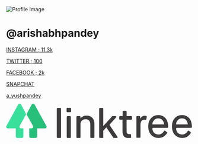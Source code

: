 
<html>
 <head>
  <meta name="viewport" content="width=device-width">
  <meta charset="utf-8">
  <meta name="description" content="Linktree. Make your link do more.">
  <meta property="og:title" content="@arishabhpandey">
  <meta property="og:description" content="Linktree. Make your link do more.">
  <meta property="og:url" content="https://linktr.ee/arishabhpandey">
  <meta property="og:image" content="https://d1fdloi71mui9q.cloudfront.net/HlWLQKQnQEmwdzejJQEc_wMSg63SmcbstsuEN">
  <meta property="og:image:secure_url" content="https://d1fdloi71mui9q.cloudfront.net/HlWLQKQnQEmwdzejJQEc_wMSg63SmcbstsuEN">
  <meta property="profile:username" content="arishabhpandey">
  <meta name="twitter:title" content="@arishabhpandey">
  <meta name="twitter:description" content="Linktree. Make your link do more.">
  <meta name="twitter:image" content="https://d1fdloi71mui9q.cloudfront.net/HlWLQKQnQEmwdzejJQEc_wMSg63SmcbstsuEN">
  <style data-tippy-stylesheet="">.tippy-box[data-animation=fade][data-state=hidden]{opacity:0}[data-tippy-root]{max-width:calc(100vw - 10px)}.tippy-box{position:relative;background-color:#333;color:#fff;border-radius:4px;font-size:14px;line-height:1.4;outline:0;transition-property:transform,visibility,opacity}.tippy-box[data-placement^=top]>.tippy-arrow{bottom:0}.tippy-box[data-placement^=top]>.tippy-arrow:before{bottom:-7px;left:0;border-width:8px 8px 0;border-top-color:initial;transform-origin:center top}.tippy-box[data-placement^=bottom]>.tippy-arrow{top:0}.tippy-box[data-placement^=bottom]>.tippy-arrow:before{top:-7px;left:0;border-width:0 8px 8px;border-bottom-color:initial;transform-origin:center bottom}.tippy-box[data-placement^=left]>.tippy-arrow{right:0}.tippy-box[data-placement^=left]>.tippy-arrow:before{border-width:8px 0 8px 8px;border-left-color:initial;right:-7px;transform-origin:center left}.tippy-box[data-placement^=right]>.tippy-arrow{left:0}.tippy-box[data-placement^=right]>.tippy-arrow:before{left:-7px;border-width:8px 8px 8px 0;border-right-color:initial;transform-origin:center right}.tippy-box[data-inertia][data-state=visible]{transition-timing-function:cubic-bezier(.54,1.5,.38,1.11)}.tippy-arrow{width:16px;height:16px;color:#333}.tippy-arrow:before{content:"";position:absolute;border-color:transparent;border-style:solid}.tippy-content{position:relative;padding:5px 9px;z-index:1}</style>
  <link rel="canonical" href="https://linktr.ee/arishabhpandey">
  <link rel="preconnect" href="https://www.googletagmanager.com" crossorigin="">
  <link rel="dns-prefetch" href="https://www.googletagmanager.com" crossorigin="">
  <meta charset="UTF-8">
  <meta content="ie=edge" http-equiv="x-ua-compatible">
  <meta content="width=device-width, initial-scale=1, maximum-scale=1, user-scalable=no" name="viewport">
  <meta property="og:image:height" content="90">
  <meta property="og:image:type" content="image/jpg">
  <meta property="og:image:width" content="90">
  <meta property="og:locale" content="en_US">
  <meta property="og:site_name" content="Linktree">
  <meta property="og:type" content="profile">
  <meta content="2419200">
  <meta name="twitter:card" content="summary">
  <meta name="twitter:domain" content="Linktree">
  <meta name="theme-color" content="#ffffff">
  <meta content="d9fd170e8cf31c89537e" name="wot-verification">
  <meta content="211011856296014" property="fb:app_id"> 
  <link rel="shortcut icon" href="static/favicon.ico">
  <link rel="icon" type="image/png" href="static/favicon.png">
  <link rel="icon" type="image/png" href="static/favicon-96x96.png" sizes="96x96">
  <link rel="icon" type="image/png" href="static/favicon-32x32.png" sizes="32x32">
  <link rel="icon" type="image/png" href="static/favicon-16x16.png" sizes="16x16">
  <link rel="apple-touch-icon" sizes="180x180" href="static/apple-icon-180x180.png">
  <link rel="apple-touch-icon" sizes="152x152" href="static/apple-icon-152x152.png">
  <link rel="apple-touch-icon" sizes="144x144" href="static/apple-icon-144x144.png">
  <link rel="apple-touch-icon" sizes="120x120" href="static/apple-icon-120x120.png">
  <link rel="apple-touch-icon" sizes="114x114" href="static/apple-icon-114x114.png">
  <link rel="apple-touch-icon" sizes="72x72" href="static/apple-icon-72x72.png">
  <link rel="apple-touch-icon" sizes="76x76" href="static/apple-icon-76x76.png">
  <title>@arishabhpandey | Linktree</title>
  <meta name="viewport" content="width=device-width">
  <meta charset="utf-8">
  <meta name="next-head-count" content="3">
  <link rel="preload" href="/_next/static/css/9bfda1f2eb5e34e6ef7faaabfa9b6e08fced5af9_CSS.af1f508a.chunk.css" as="style" crossorigin="anonymous">
  <link rel="stylesheet" href="/_next/static/css/9bfda1f2eb5e34e6ef7faaabfa9b6e08fced5af9_CSS.af1f508a.chunk.css" crossorigin="anonymous">
  <link rel="preload" href="/_next/static/RY0hPTYg0alJbd5WMHbSP/pages/_app.js" as="script" crossorigin="anonymous">
  <link rel="preload" href="/_next/static/RY0hPTYg0alJbd5WMHbSP/pages/%5Bprofile%5D.js" as="script" crossorigin="anonymous">
  <link rel="preload" href="/_next/static/runtime/webpack-6ef28db84b4c42ad34e9.js" as="script" crossorigin="anonymous">
  <link rel="preload" href="/_next/static/chunks/framework.8293b41d86da2f0201a3.js" as="script" crossorigin="anonymous">
  <link rel="preload" href="/_next/static/chunks/commons.d7dbdc7cfccbc0dace72.js" as="script" crossorigin="anonymous">
  <link rel="preload" href="/_next/static/chunks/2ed112067b178e4dbc9c6e276b722b82361c18a4.7425f933ad4589d96e88.js" as="script" crossorigin="anonymous">
  <link rel="preload" href="/_next/static/chunks/12b6942260ed2f04d3bec0f379e243c6415016f4.2db2fcb1ff2bb7b50668.js" as="script" crossorigin="anonymous">
  <link rel="preload" href="/_next/static/runtime/main-273e5b5ba8919454e2f9.js" as="script" crossorigin="anonymous">
  <link rel="preload" href="/_next/static/chunks/75e92289.5938597c274b020b018e.js" as="script" crossorigin="anonymous">
  <link rel="preload" href="/_next/static/chunks/4674618e.4a43221ff6fbe6c90654.js" as="script" crossorigin="anonymous">
  <link rel="preload" href="/_next/static/chunks/37aee9ee.e3fbd705c5d118a4bfeb.js" as="script" crossorigin="anonymous">
  <link rel="preload" href="/_next/static/chunks/ddbbc6a8.b38b1fb23e50ba9223ba.js" as="script" crossorigin="anonymous">
  <link rel="preload" href="/_next/static/chunks/f5f15f9f.c42a8f3af465f15c5fc4.js" as="script" crossorigin="anonymous">
  <link rel="preload" href="/_next/static/chunks/9bfda1f2eb5e34e6ef7faaabfa9b6e08fced5af9.923ef53cd69e374dca7a.js" as="script" crossorigin="anonymous">
  <link rel="preload" href="/_next/static/chunks/9bfda1f2eb5e34e6ef7faaabfa9b6e08fced5af9_CSS.ae226c74e10a6a4b10b8.js" as="script" crossorigin="anonymous">
  <style data-styled="active" data-styled-version="5.1.1"></style>
 </head>
 <body>
  <div id="__next">
   <link href="https://fonts.googleapis.com/css2?family=Karla:wght@300;400;600;700&amp;display=swap" rel="stylesheet">
   <link href="https://fonts.googleapis.com/css2?family=Karla:wght@300;400;600;700&amp;display=swap" rel="stylesheet">
   <div class="sc-AxjAm sc-AxirZ eaXczx">
    <div class="sc-AxjAm sc-AxirZ ihDibT">
     <div class="sc-AxjAm kGdFkE">
      <div class="sc-AxjAm sc-qYiqT ksvHIK"></div>
      <div class="sc-AxjAm cPGaFj">
       <div class="sc-AxjAm sc-AxirZ iHQJmB">
        <div class="sc-AxjAm cPGaFj">
         <img src="https://d1fdloi71mui9q.cloudfront.net/HlWLQKQnQEmwdzejJQEc_wMSg63SmcbstsuEN" alt="Profile Image" data-testid="ProfileImage" filter="none" display="block" class="sc-Axmtr iaMKrR">
        </div>
        <div class="sc-AxjAm YoShk">
         <h1 class="sc-AxiKw hfUWVJ">@arishabhpandey</h1>
        </div>
       </div>
      </div>
      <div class="sc-AxjAm gWqiPx">
       <div data-testid="StyledContainer" class="sc-AxjAm sc-fzocqA bCxevG">
        <a href="https://www.instagram.com/arishabhpandey" target="_blank" rel="noopener noreferrer" data-testid="LinkButton" display="inline-flex" font-family="inherit" font-weight="inherit" font-size="inherit" height="auto" class="sc-fzozJi sc-pIJJz iCTckV"><p class="sc-AxhCb hFcqms">INSTAGRAM ; 11.3k</p></a>
       </div>
      </div>
      <div class="sc-AxjAm gWqiPx">
       <div data-testid="StyledContainer" class="sc-AxjAm sc-fzocqA bCxevG">
        <a href="https://www.twitter.com/arishabhpandey" target="_blank" rel="noopener noreferrer" data-testid="LinkButton" display="inline-flex" font-family="inherit" font-weight="inherit" font-size="inherit" height="auto" class="sc-fzozJi sc-pIJJz iCTckV"><p class="sc-AxhCb hFcqms">TWITTER ; 100</p></a>
       </div>
      </div>
      <div class="sc-AxjAm gWqiPx">
       <div data-testid="StyledContainer" class="sc-AxjAm sc-fzocqA bCxevG">
        <a href="https://www.facebook.com/arishabpandey" target="_blank" rel="noopener noreferrer" data-testid="LinkButton" display="inline-flex" font-family="inherit" font-weight="inherit" font-size="inherit" height="auto" class="sc-fzozJi sc-pIJJz iCTckV"><p class="sc-AxhCb hFcqms">FACEBOOK ; 2k</p></a>
       </div>
      </div>
      <div class="sc-AxjAm gWqiPx">
       <div data-testid="StyledContainer" class="sc-AxjAm sc-fzocqA bCxevG">
        <a href="https://www.snapchat.com/add/arishabhpandey" target="_blank" rel="noopener noreferrer" data-testid="LinkButton" display="inline-flex" font-family="inherit" font-weight="inherit" font-size="inherit" height="auto" class="sc-fzozJi sc-pIJJz iCTckV"><p class="sc-AxhCb hFcqms">SNAPCHAT</p></a>
       </div>
      </div>
      <div class="sc-AxjAm gWqiPx">
       <div data-testid="StyledContainer" class="sc-AxjAm sc-fzocqA bCxevG">
        <a href="https://www.instagram.com/a_yushpandey" target="_blank" rel="noopener noreferrer" data-testid="LinkButton" display="inline-flex" font-family="inherit" font-weight="inherit" font-size="inherit" height="auto" class="sc-fzozJi sc-pIJJz iCTckV"><p class="sc-AxhCb hFcqms">a_yushpandey</p></a>
       </div>
      </div>
     </div>
     <div class="sc-AxjAm bnOMQj">
      <div class="sc-AxjAm sc-AxirZ fkosta">
       <a href="/?utm_source=linktree&amp;utm_medium=profile&amp;utm_content=arishabhpandey" class="sc-AxhUy kMyssT">
        <svg display="block" height="100%" width="100%" data-testid="BlackGreenLogo" viewbox="0 0 137 25" enable-background="new 0 0 24 24" class="sc-AxheI cJlvhI">
         <title data-testid="svgTitle" id="title_0.4681863985928154">title</title>
         <desc data-testid="svgDescription" id="description_0.4681863985928154">
          description
         </desc>
         <g>
          <path d="m37.1 24.4v-20.8c0-0.3 0.2-0.6 0.6-0.6h1.9c0.3 0 0.6 0.2 0.6 0.6v20.9c0 0.3-0.2 0.6-0.601 0.6h-1.899c-0.3-0.1-0.6-0.3-0.6-0.7z" fill="#3D3B3C"></path>
          <path d="m44.3 5.5v-2c0-0.3 0.2-0.6 0.6-0.6h2.1c0.3 0 0.6 0.2 0.6 0.6v2c0 0.3-0.2 0.6-0.6 0.6h-2.1c-0.4 0-0.6-0.2-0.6-0.6zm0.1 18.9v-14.8c0-0.3 0.3-0.6 0.6-0.6h1.8c0.3 0 0.6 0.2 0.6 0.6v14.9c0 0.3-0.199 0.6-0.6 0.6h-1.8c-0.3-0.1-0.6-0.3-0.6-0.7z" fill="#3D3B3C"></path>
          <path d="m51.5 24.4v-14.8c0-0.3 0.2-0.6 0.6-0.6h1.8c0.3 0 0.6 0.2 0.6 0.6v1h0.1c0.6-0.8 1.6-1.5 3.1-1.9h0.1c2.3-0.3 4.1 0.2 5.3 1.5 1 1.1 1.601 2.5 1.601 4.399v9.899c0 0.3-0.2 0.601-0.601 0.601h-1.8c-0.3 0-0.6-0.199-0.6-0.601v-9.101c0-2.699-1.101-4.101-3.4-4.101-1.1 0-2.1 0.3-2.8 1s-1 1.601-1 2.7v9.5c0 0.3-0.2 0.6-0.601 0.6h-1.8c-0.399-0.096-0.599-0.296-0.599-0.696z" fill="#3D3B3C"></path>
          <path d="m68.2 24.4v-20.8c0-0.3 0.2-0.6 0.6-0.6h1.8c0.3 0 0.6 0.2 0.6 0.6v12.6h0.1l6.3-6.9c0-0.2 0.2-0.3 0.3-0.3h2.3c0.5 0 0.7 0.6 0.399 0.9l-4.599 5.2c-0.2 0.2-0.2 0.5 0 0.7l5.6 8.4c0.2 0.399 0 0.899-0.5 0.899h-2c-0.199 0-0.398-0.101-0.5-0.199l-5.1-7.6h-0.1l-2.1 2.3c-0.1 0.102-0.1 0.2-0.1 0.4v4.6c0 0.3-0.2 0.6-0.6 0.6h-1.8c-0.3-0.2-0.6-0.4-0.6-0.8z" fill="#3D3B3C"></path>
          <path d="M85.3,20v-8.4h-1.8c-0.3,0-0.602-0.2-0.602-0.6V9.6C83,9.3,83.2,9,83.5,9h1.9V5.7   c0-0.3,0.199-0.6,0.601-0.6h1.7c0.3,0,0.6,0.2,0.6,0.6V9h3.4c0.3,0,0.6,0.2,0.6,0.6V11c0,0.3-0.199,0.6-0.6,0.6h-3.4v8.1   c0,0.899,0.1,1.5,0.4,1.899C89,22,89.5,22.2,90.3,22.2H91c0.3,0,0.6,0.2,0.6,0.6v1.7c0,0.3-0.199,0.6-0.6,0.6h-0.9   c-1.699,0-2.898-0.398-3.699-1.199C85.7,22.9,85.3,21.7,85.3,20z" fill="#3D3B3C"></path>
          <path d="M95.5,24.4V9.6C95.5,9.3,95.7,9,96,9h1.7c0.3,0,0.6,0.2,0.6,0.6v1.2H98.4c0.301-0.6,0.801-1.1,1.399-1.5   c0.601-0.4,1.2-0.5,1.9-0.5c0.3,0,0.698,0,1,0.1C103,9,103.1,9.3,103.1,9.5l-0.3,1.8c-0.1,0.3-0.399,0.5-0.7,0.4   c-0.199,0-0.398-0.1-0.699-0.1c-1.899,0-2.899,1.3-2.899,3.9v8.8c0,0.3-0.2,0.601-0.601,0.601H96C95.7,25,95.5,24.8,95.5,24.4z" fill="#3D3B3C"></path>
          <path d="m116.6 19.8 1.301 1c0.199 0.2 0.301 0.5 0.101 0.7-0.601 0.9-1.399 1.7-2.3 2.4-1.102 0.699-2.5 1.1-4 1.1-2.2 0-4-0.8-5.4-2.3s-2.1-3.601-2.1-6.101c0-2.601 0.699-4.601 2.1-6.101s3.1-2.3 5.301-2.3c2.101 0 3.899 0.8 5.199 2.3 1.301 1.5 2 3.601 2 6.2v0.302c0 0.3-0.199 0.6-0.6 0.6h-10.4c-0.3 0-0.6 0.301-0.6 0.602 0.1 1.1 0.5 2.1 1.1 2.898 0.801 0.9 1.801 1.4 3.2 1.4 0.7 0 1.3-0.1 1.8-0.3s1-0.5 1.301-0.8c0.399-0.4 0.601-0.7 0.799-0.9 0.102-0.1 0.201-0.3 0.302-0.4 0.196-0.4 0.596-0.5 0.896-0.3zm-9.4-4.7h8.6c-0.1-1.199-0.399-2.3-1.1-3.1-0.7-0.9-1.802-1.3-3.2-1.3-1.3 0-2.4 0.5-3.102 1.4-0.798 0.9-1.198 1.9-1.198 3z" fill="#3D3B3C"></path>
          <path d="m134 19.8 1.3 1c0.2 0.2 0.3 0.5 0.101 0.7-0.601 0.9-1.399 1.7-2.301 2.4-1.1 0.699-2.5 1.1-4 1.1-2.199 0-4-0.8-5.398-2.3-1.4-1.5-2.102-3.601-2.102-6.101 0-2.601 0.7-4.601 2.102-6.101 1.398-1.5 3.1-2.3 5.3-2.3 2.101 0 3.899 0.8 5.2 2.3 1.3 1.5 2 3.601 2 6.2v0.302c0 0.3-0.2 0.6-0.602 0.6h-10.4c-0.302 0-0.601 0.301-0.601 0.602 0.101 1.1 0.5 2.1 1.101 2.898 0.8 0.9 1.8 1.4 3.198 1.4 0.701 0 1.302-0.1 1.802-0.3s1-0.5 1.3-0.8c0.398-0.4 0.6-0.7 0.8-0.9 0.101-0.1 0.2-0.3 0.3-0.4 0.2-0.4 0.6-0.5 0.9-0.3zm-9.4-4.7h8.602c-0.102-1.199-0.4-2.3-1.102-3.1-0.699-0.9-1.8-1.3-3.199-1.3-1.301 0-2.399 0.5-3.101 1.4-0.8 0.9-1.2 1.9-1.2 3z" fill="#3D3B3C"></path>
          <path d="m11 0.7c-0.5-0.9-1.8-0.9-2.3 0l-8.6 15.6c-0.4 0.8 0.2 1.7 1.1 1.7h5.8v5.9c0 0.6 0.5 1.1 1.1 1.1h3.4c0.6 0 1.1-0.5 1.1-1.1v-5.9h-1.6c-0.7 0-1.2-0.5-1.3-1.1 0-0.2 0-0.4 0.1-0.602l4.8-8.7-3.6-6.898z" fill="#39E09B"></path>
          <path d="m18.6 0.7c0.5-0.9 1.8-0.9 2.3 0l8.6 15.6c0.4 0.8-0.2 1.7-1.1 1.7h-5.7v5.9c0 0.6-0.5 1.1-1.101 1.1h-3.599c-0.6 0-1.1-0.5-1.1-1.1v-5.9h1.6c0.7 0 1.2-0.5 1.3-1.1 0-0.2 0-0.4-0.1-0.602l-4.8-8.698 3.7-6.9z" fill="#28BF7B"></path>
         </g>
        </svg></a>
      </div>
     </div>
    </div>
   </div>
  </div> 
 </body>
</html>
